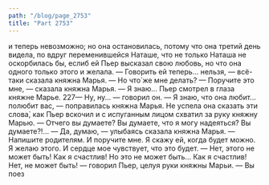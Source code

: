 ```yaml
---
path: "/blog/page_2753"
title: "Part 2753"
---
```


и теперь невозможно; но она остановилась, потому что она третий день видела, по вдруг переменившейся Наташе, что не только Наташа не оскорбилась бы, еслиб ей Пьер высказал свою любовь, но что она одного только этого и желала.
— Говорить ей теперь... нельзя, — всё-таки сказала княжна Марья.
— Но что̀ же мне делать?
— Поручите это мне, — сказала княжна Марья. — Я знаю...
Пьер смотрел в глаза княжне Марье.
227— Ну, ну... — говорил он.
— Я знаю, что она любит... полюбит вас, — поправилась княжна Марья.
Не успела она сказать эти слова̀, как Пьер вскочил и с испуганным лицом схватил за руку княжну Марью.
— Отчего вы думаете? Вы думаете, что я могу надеяться? Вы думаете?!...
— Да, думаю, — улыбаясь сказала княжна Марья. — Напишите родителям. И поручите мне. Я скажу ей, когда будет можно. Я желаю этого. И сердце мое чувствует, что это будет.
— Нет, этого не может быть! Как я счастлив! Но это не может быть... Как я счастлив! Нет, не может быть! — говорил Пьер, целуя руки княжны Марьи.
— Вы поез
